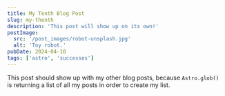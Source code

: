 ```yaml
---
title: My Tenth Blog Post
slug: my-thenth
description: 'This post will show up on its own!'
postImage:
  src: '/post_images/robot-unsplash.jpg'
  alt: 'Toy robot.'
pubDate: 2024-04-10
tags: ['astro', 'successes']
---
```


This post should show up with my other blog posts, because `Astro.glob()` is returning a list of all my posts in order to create my list.

